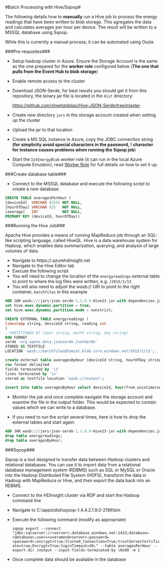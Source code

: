 #Batch Processing with Hive/Sqoop#


The following details how to **manually** run a Hive job to process the energy readings that have been written to blob storage.  This agregates the data and calculates averages per hour per device.  The result will be written to a MSSQL database using Sqoop.

While this is currently a manual process, it can be automated using Oozie

###Pre-requisites###

- Setup hadoop cluster in Azure.  Ensure the Storage Account is the same as the one prepared for the **worker role** configured below (**The one that pulls from the Event Hub to blob storage**)
- Enable remote access to the cluster
- Download JSON-Serde, for best results you should get it from this repository, the binary jar file is located in the `dist` directory:

	https://github.com/sheetaldolas/Hive-JSON-Serde/tree/master

- Create new directory `jars` in the storage account created when setting up the cluster
- Upload the jar to that location
- Create a MS SQL instance in Azure, copy the JDBC connection string **(for simplicity avoid special characters in the password, ! character for instance causes problems when running the Sqoop job**)

- Start the `IotEnergyBlob` worker role (it can run in the local Azure Compute Emulator); read [Worker Role](WorkerRole.md) for full details on how to set it up.

###Create database table###

- Connect to the MSSQL database and execute the following script to create a new database.

```sql
CREATE TABLE averagesPerHour (
[deviceId]  VARCHAR (255) NOT NULL,
[hourOfDay] VARCHAR (2)   NOT NULL,
[average]   INT           NOT NULL,
PRIMARY KEY (deviceId, hourOfDay))
```

###Running the Hive Job###

Apache Hive provides a means of running MapReduce job through an SQL-like scripting language, called HiveQL. Hive is a data warehouse system for Hadoop, which enables data summarization, querying, and analysis of large volumes of data.

- Navigate to https://<yourclustername>.azurehdinsight.net
- Navigate to the Hive Editor tab
- Execute the following script
 - You will need to change the location of the `energyreadings` external table to point to where the log files were written, e.g. `/2015/1/13`
 - You will also need to adjust the wasb:// URI to point to the right container, `batchfiles` in this example

```sql
ADD JAR wasb:///jars/json-serde-1.1.9.9-Hive13-jar-with-dependencies.jar;
set hive.exec.dynamic.partition = true;
set hive.exec.dynamic.partition.mode = nonstrict;

CREATE EXTERNAL TABLE energyreadings (
timestamp string, deviceId string, reading int
)
--PARTITIONED BY (year string, month string, day string)
ROW FORMAT 
serde 'org.openx.data.jsonserde.JsonSerDe'
STORED AS TEXTFILE
LOCATION 'wasb://batchfiles@tomiot.blob.core.windows.net/2015/1/13';

create external table averagesByHour (deviceId string, hourOfDay string, average int) 
row format delimited 
fields terminated by '\t' 
lines terminated by '\n' 
stored as textfile location 'wasb:///output';
  
insert into table averagesByHour select deviceId, hour(from_unixtime(unix_timestamp(timestamp, "yyyy-MM-dd'T'HH:mm:ss.SSS'Z'"))), avg(reading) from energyreadings where deviceId is not NULL group by hour(from_unixtime(unix_timestamp(timestamp, "yyyy-MM-dd'T'HH:mm:ss.SSS'Z'"))), deviceId ;
```

- Monitor the job and once complete navigate the storage account and examine the file in the output folder.  This would be expected to contain values which we can write to a database.

- If you need to run the script several times, here is how to drop the external tables and start again:

```sql
ADD JAR wasb:///jars/json-serde-1.1.9.9-Hive13-jar-with-dependencies.jar;
drop table energyreadings;
drop table averagesByHour;
```

###Sqoop###

Sqoop is a tool designed to transfer data between Hadoop clusters and relational databases. You can use it to import data from a relational database management system (RDBMS) such as SQL or MySQL or Oracle into the Hadoop Distributed File System (HDFS), transform the data in Hadoop with MapReduce or Hive, and then export the data back into an RDBMS. 

- Connect to the HDInsight cluster via RDP and start the Hadoop command line
- Navigate to C:\apps\dist\sqoop-1.4.4.2.1.9.0-2196\bin
- Execute the following command (modify as appropriate)

	`sqoop export --connect "jdbc:sqlserver://<server>.database.windows.net:1433;database=<database>;user=<userame>@<server>;password=<password>;encrypt=true;Trusted_Connection=True;trustServerCertificate=true;Encrypt=True;loginTimeout=30;" --table averagesPerHour --export-dir /output --input-fields-terminated-by \0x09 -m 1`

- Once complete data should be available in the database
